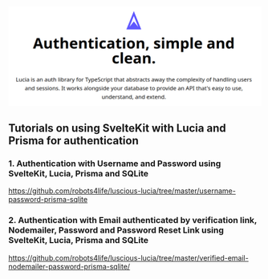 <img src="lucia.png">

## Tutorials on using SvelteKit with Lucia and Prisma for authentication

### 1. Authentication with Username and Password using SvelteKit, Lucia, Prisma and SQLite

<a href="https://github.com/robots4life/luscious-lucia/tree/master/username-password-prisma-sqlite" target="_blank">https://github.com/robots4life/luscious-lucia/tree/master/username-password-prisma-sqlite</a>

### 2. Authentication with Email authenticated by verification link, Nodemailer, Password and Password Reset Link using SvelteKit, Lucia, Prisma and SQLite

<a href="https://github.com/robots4life/luscious-lucia/tree/master/verified-email-nodemailer-password-prisma-sqlite/" target="_blank">https://github.com/robots4life/luscious-lucia/tree/master/verified-email-nodemailer-password-prisma-sqlite/</a>

